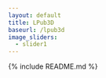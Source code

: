 ```yaml
---
layout: default
title: LPub3D
baseurl: /lpub3d
image_sliders:
  - slider1
---
```

{% include README.md %} 
